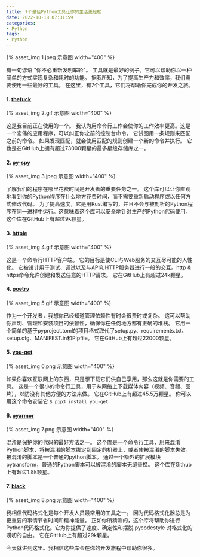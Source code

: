 ```yaml
---
title: 7个最佳Python工具让你的生活更轻松
date: 2022-10-18 07:31:59
categories:
- Python
tags:
- Python
---
```


{% asset_img 1.jpeg 示意图 width="400" %}

有一句谚语 "你不必重新发明车轮"。
工具就是最好的例子。它可以帮助你以一种简单的方式实现复杂和耗时的功能。
据我所知，为了提高生产力和效率，我们需要使用一些最好的工具。
在这里，有7个工具，它们将帮助你完成你的开发之旅。

<!--more-->

#### 1. [thefuck](https://github.com/nvbn/thefuck)
{% asset_img 2.gif 示意图 width="400" %}

这是我目前正在使用的一个。
我认为用命令行工作会使你的工作效率更高。这是一个宏伟的应用程序，可以纠正你之前的控制台命令。
它试图用一条规则来匹配之前的命令。
如果发现匹配，就会使用匹配的规则创建一个新的命令并执行。
它也是在GitHub上拥有超过73000颗星的最多星级存储库之一。

#### 2. [py-spy](https://github.com/benfred/py-spy)
{% asset_img 3.jpeg 示意图 width="400" %}

了解我们的程序在哪里花费时间是开发者的重要任务之一。
这个库可以让你直观地看到你的Python程序在什么地方花费时间，而不需要重新启动程序或以任何方式修改代码。
为了提高速度，它是用Rust编写的，并且不会与被剖析的Python程序在同一进程中运行。这意味着这个库可以安全地针对生产的Python代码使用。
这个库在GitHub上有超过9k颗星。

#### 3. [httpie](https://github.com/httpie/httpie)
{% asset_img 4.gif 示意图 width="400" %}

这是一个命令行HTTP客户端。
它的目标是使CLI与Web服务的交互尽可能的人性化。
它被设计用于测试、调试以及与API和HTTP服务器进行一般的交互。http & https命令允许创建和发送任意的HTTP请求。
它在GitHub上有超过24k颗星。

#### 4. [poetry](https://github.com/python-poetry/poetry)
{% asset_img 5.gif 示意图 width="400" %}

作为一个开发者，我想你已经知道管理依赖性有时会很费时或复杂。
这可以帮助你声明、管理和安装项目的依赖性，确保你在任何地方都有正确的堆栈。
它用一个简单的基于pyproject.toml的项目格式取代了setup.py、requirements.txt、setup.cfg、MANIFEST.in和Pipfile。
它在GitHub上有超过22000颗星。

#### 5. [you-get](https://github.com/soimort/you-get)
{% asset_img 6.png 示意图 width="400" %}

如果你喜欢互联网上的东西，只是想下载它们供自己享用，那么这就是你需要的工具。
这是一个很小的命令行工具，用于从网络上下载媒体内容（视频、音频、图片），以防没有其他方便的方法来做。
它在GitHub上有超过45.5万颗星。
你可以用这个命令安装它 ```$ pip3 install you-get```

#### 6. [pyarmor](https://github.com/dashingsoft/pyarmor)

{% asset_img 7.png 示意图 width="400" %}

混淆是保护你的代码的最好方法之一。
这个库是一个命令行工具，用来混淆Python脚本，将被混淆的脚本绑定到固定的机器上，或者使被混淆的脚本失效。
被混淆的脚本是一个普通的python脚本。
通过一个额外的扩展模块pytransform，普通的Python脚本可以被混淆的脚本无缝替换。
这个库在Github上有超过1.8k颗星。

#### 7. [black](https://github.com/psf/black)
{% asset_img 8.png 示意图 width="400" %}

我相信代码格式化是每个开发人员最常用的工具之一。
因为代码格式化器总是为更重要的事情节省时间和精神能量。
正如你所猜测的，这个库将帮助你进行Python代码格式化。它为你提供了速度、确定性和摆脱 pycodestyle 对格式化的唠叨的自由。
它在GitHub上有超过29k颗星。

今天就讲到这里。我相信这些库会在你的开发旅程中帮助你很多。

<!-- https://medium.com/geekculture/7-best-python-tools-to-make-your-life-easier-6fc79c1a65e7 -->